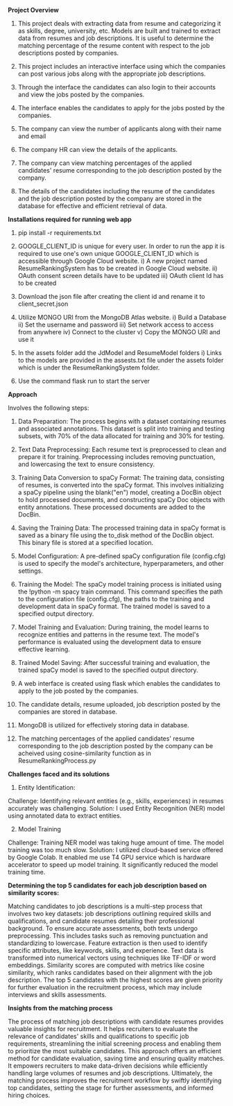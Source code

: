 **Project Overview**

1. This project deals with extracting data from resume and categorizing it as skills, degree, university, etc. Models are built and trained to extract data from resumes and job descriptions. It is useful to determine the matching percentage of the resume content with respect to the job descriptions posted by companies.
   
2. This project includes an interactive interface using which the companies can post various jobs along with the appropriate job descriptions.
 
3. Through the interface the candidates can also login to their accounts and view the jobs posted by the companies.
 
4. The interface enables the candidates to apply for the jobs posted by the companies.
 
5. The company can view the number of applicants along with their name and email
  
6. The company HR can view the details of the applicants.
  
7. The company can view matching percentages of the applied candidates' resume corresponding to the job description posted by the company.

8. The details of the candidates including the resume of the candidates and the job description posted by the company are stored in the database for effective and efficient retrieval of data.

**Installations required for running web app**

1. pip install -r requirements.txt

2. GOOGLE_CLIENT_ID is unique for every user. In order to run the app it is required to use one's own unique GOOGLE_CLIENT_ID which is accessible through Google Cloud website.
   i) A new project named ResumeRankingSystem has to be created in Google Cloud website.
   ii) OAuth consent screen details have to be updated
   iii) OAuth client Id has to be created

3. Download the json file after creating the client id and rename it to client_secret.json

4. Utilize MONGO URI from the MongoDB Atlas website.
   i) Build a Database
   ii) Set the username and password
   iii) Set network access to access from anywhere
   iv) Connect to the cluster
   v) Copy the MONGO URI and use it

5. In the assets folder add the JdModel and ResumeModel folders
   i) Links to the models are provided in the assests.txt file under the assets folder which is under the ResumeRankingSystem folder.

6. Use the command flask run to start the server

**Approach**

Involves the following steps:

1. Data Preparation: The process begins with a dataset containing resumes and associated annotations. This dataset is split into training and testing subsets, with 70% of the data allocated for training and 30% for testing.

2. Text Data Preprocessing: Each resume text is preprocessed to clean and prepare it for training. Preprocessing includes removing punctuation, and lowercasing the text to ensure consistency.

3. Training Data Conversion to spaCy Format: The training data, consisting of resumes, is converted into the spaCy format. This involves initializing a spaCy pipeline using the blank("en") model, creating a DocBin object to hold processed documents, and constructing spaCy Doc objects with entity annotations. These processed documents are added to the DocBin.

4. Saving the Training Data: The processed training data in spaCy format is saved as a binary file using the to_disk method of the DocBin object. This binary file is stored at a specified location.

5. Model Configuration: A pre-defined spaCy configuration file (config.cfg) is used to specify the model's architecture, hyperparameters, and other settings.

6. Training the Model: The spaCy model training process is initiated using the !python -m spacy train command. This command specifies the path to the configuration file (config.cfg), the paths to the training and development data in spaCy format. The trained model is saved to a specified output directory.

7. Model Training and Evaluation: During training, the model learns to recognize entities and patterns in the resume text. The model's performance is evaluated using the development data to ensure effective learning.

8. Trained Model Saving: After successful training and evaluation, the trained spaCy model is saved to the specified output directory.

9. A web interface is created using flask which enables the candidates to apply to the job posted by the companies.

10. The candidate details, resume uploaded, job description posted by the companies are stored in database.

11. MongoDB is utilized for effectively storing data in database.

12. The matching percentages of the applied candidates' resume corresponding to the job description posted by the company can be acheived using cosine-similarity function as in ResumeRankingProcess.py


**Challenges faced and its solutions**

1. Entity Identification:

Challenge: Identifying relevant entities (e.g., skills, experiences) in resumes accurately was challenging.
Solution: I used Entity Recognition (NER) model using annotated data to extract entities.

2. Model Training

Challenge: Training NER model was taking huge amount of time. The model training was too much slow.
Solution: I utilized cloud-based service offered by Google Colab. It enabled me use T4 GPU service which is hardware accelerator to speed up model training. It significantly reduced the model training time.

**Determining the top 5 candidates for each job description based on similarity scores:**

Matching candidates to job descriptions is a multi-step process that involves two key datasets: job descriptions outlining required skills and qualifications, and candidate resumes detailing their professional background. To ensure accurate assessments, both texts undergo preprocessing. This includes tasks such as removing punctuation and standardizing to lowercase. Feature extraction is then used to identify specific attributes, like keywords, skills, and experience. Text data is transformed into numerical vectors using techniques like TF-IDF or word embeddings. Similarity scores are computed with metrics like cosine similarity, which ranks candidates based on their alignment with the job description. The top 5 candidates with the highest scores are given priority for further evaluation in the recruitment process, which may include interviews and skills assessments.

**Insights from the matching process**

The process of matching job descriptions with candidate resumes provides valuable insights for recruitment. It helps recruiters to evaluate the relevance of candidates' skills and qualifications to specific job requirements, streamlining the initial screening process and enabling them to prioritize the most suitable candidates. This approach offers an efficient method for candidate evaluation, saving time and ensuring quality matches. It empowers recruiters to make data-driven decisions while efficiently handling large volumes of resumes and job descriptions. Ultimately, the matching process improves the recruitment workflow by swiftly identifying top candidates, setting the stage for further assessments, and informed hiring choices.

